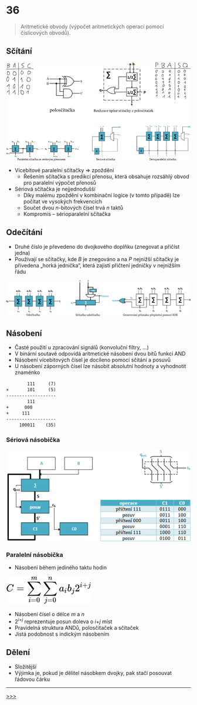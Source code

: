 # 36

> Aritmetické obvody (výpočet aritmetických operací pomocí číslicových obvodů).

## Sčítání

![Sčítání](./MG/36_02.png)

* Vícebitové paralelní sčítačky ⇒ zpoždění
  * Řešením sčítačka s predikcí přenosu, která obsahuje rozsáhlý obvod pro paralelní výpočet přenosů
* Sériová sčítačka je nejjednodušší
  * Díky malému zpoždění v kombinační logice (v tomto případě) lze počítat ve vysokých frekvencích
  * Součet dvou _n_-bitových čísel trvá _n_ taktů
  * Kompromis – sérioparalelní sčítačka

## Odečítání

* Druhé číslo je převedeno do dvojkového doplňku (znegovat a přičíst jedna)
* Používají se sčítačky, kde _B_ je znegováno a na _P_ nejnižší sčítačky je přivedena „horká jednička“, která zajistí přičtení jedničky v nejnižším řádu

![Odečítání](./MG/36_03.png)

## Násobení

* Časté použití u zpracování signálů (konvoluční filtry, ...)
* V binární soutavě odpovídá aritmetické násobení dvou bitů funkci AND
* Násobení vícebitových čísel je docíleno pomocí sčítání a posuvů
* U násobení záporných čísel lze násobit absolutní hodnoty a vyhodnotit znaménko

```text
        111     (7)
×       101     (5)
-------------------
        111
+      000
+     111
-------------------
     100011    (35)
```

### Sériová násobička

![Sériová násobička](./MG/36_04.png)

### Paralelní násobička

* Násobení během jediného taktu hodin

<img alt="$C=\sum_{i=0}^m\sum_{j=0}^na_ib_j2^{i+j}$" src="./MG/LX/36_s01.svg">

* Násobení čísel o délce _m_ a _n_
* 2<sup>_i_+_j_</sup> reprezentuje posun doleva o _i_+_j_ míst
* Pravidelná struktura ANDů, polosčítaček a sčítaček
* Jistá podobnost s indickým násobením

## Dělení

* Složitější
* Výjimka je, pokud je dělitel násobkem dvojky, pak stačí posouvat řádovou čárku

---
[>>>](./37.MD)
